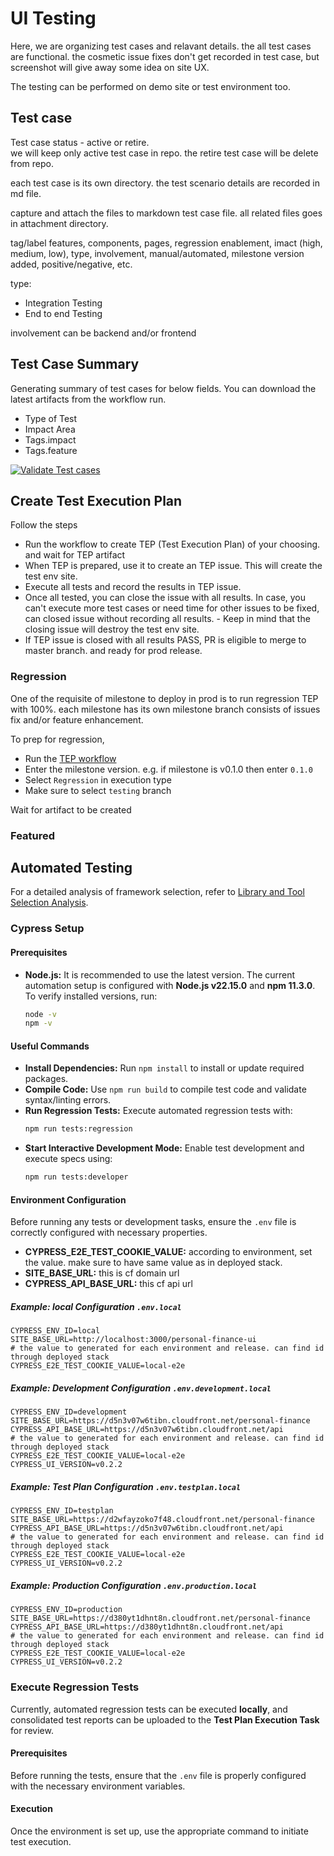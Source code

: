 # UI Testing

Here, we are organizing test cases and relavant details. the all test cases are functional. the cosmetic issue fixes don't get recorded in test case, but screenshot will give away some idea on site UX.

The testing can be performed on demo site or test environment too.

## Test case

Test case status - active or retire.  
we will keep only active test case in repo. the retire test case will be delete from repo.

each test case is its own directory. the test scenario details are recorded in md file.

capture and attach the files to markdown test case file. all related files goes in attachment directory.

tag/label features, components, pages, regression enablement, imact (high, medium, low), type, involvement, manual/automated, milestone version added, positive/negative, etc.

type:

- Integration Testing
- End to end Testing

involvement can be backend and/or frontend

## Test Case Summary

Generating summary of test cases for below fields. You can download the latest artifacts from the workflow run.

- Type of Test
- Impact Area
- Tags.impact
- Tags.feature

[![Validate Test cases](https://github.com/rajexcited/personal-finance-ui/actions/workflows/tc-build.yml/badge.svg?branch=testing)](https://github.com/rajexcited/personal-finance-ui/actions/workflows/tc-build.yml)

## Create Test Execution Plan

Follow the steps

- Run the workflow to create TEP (Test Execution Plan) of your choosing. and wait for TEP artifact
- When TEP is prepared, use it to create an TEP issue. This will create the test env site.
- Execute all tests and record the results in TEP issue.
- Once all tested, you can close the issue with all results. In case, you can't execute more test cases or need time for other issues to be fixed, can closed issue without recording all results. - Keep in mind that the closing issue will destroy the test env site.
- If TEP issue is closed with all results PASS, PR is eligible to merge to master branch. and ready for prod release.

### Regression

One of the requisite of milestone to deploy in prod is to run regression TEP with 100%. each milestone has its own milestone branch consists of issues fix and/or feature enhancement.

To prep for regression,

- Run the [TEP workflow](https://github.com/rajexcited/personal-finance-ui/actions/workflows/test-exec-plan.yml)
- Enter the milestone version. e.g. if milestone is v0.1.0 then enter `0.1.0`
- Select `Regression` in execution type
- Make sure to select `testing` branch

Wait for artifact to be created

### Featured

## Automated Testing

For a detailed analysis of framework selection, refer to [Library and Tool Selection Analysis](.github/docs/library-tools-selection.md).

### Cypress Setup

#### Prerequisites

- **Node.js:** It is recommended to use the latest version. The current automation setup is configured with **Node.js v22.15.0** and **npm 11.3.0**.  
  To verify installed versions, run:

  ```bash
  node -v
  npm -v
  ```

#### Useful Commands

- **Install Dependencies:** Run `npm install` to install or update required packages.
- **Compile Code:** Use `npm run build` to compile test code and validate syntax/linting errors.
- **Run Regression Tests:** Execute automated regression tests with:
  ```bash
  npm run tests:regression
  ```
- **Start Interactive Development Mode:** Enable test development and execute specs using:
  ```bash
  npm run tests:developer
  ```

#### Environment Configuration

Before running any tests or development tasks, ensure the `.env` file is correctly configured with necessary properties.

- **CYPRESS_E2E_TEST_COOKIE_VALUE:** according to environment, set the value. make sure to have same value as in deployed stack.
- **SITE_BASE_URL:** this is cf domain url
- **CYPRESS_API_BASE_URL:** this cf api url

##### Example: local Configuration `.env.local`

```properties .env.local
CYPRESS_ENV_ID=local
SITE_BASE_URL=http://localhost:3000/personal-finance-ui
# the value to generated for each environment and release. can find id through deployed stack
CYPRESS_E2E_TEST_COOKIE_VALUE=local-e2e
```

##### Example: Development Configuration `.env.development.local`

```properties .env.development.local
CYPRESS_ENV_ID=development
SITE_BASE_URL=https://d5n3v07w6tibn.cloudfront.net/personal-finance
CYPRESS_API_BASE_URL=https://d5n3v07w6tibn.cloudfront.net/api
# the value to generated for each environment and release. can find id through deployed stack
CYPRESS_E2E_TEST_COOKIE_VALUE=local-e2e
CYPRESS_UI_VERSION=v0.2.2
```

##### Example: Test Plan Configuration `.env.testplan.local`

```properties .env.testplan.local
CYPRESS_ENV_ID=testplan
SITE_BASE_URL=https://d2wfayzoko7f48.cloudfront.net/personal-finance
CYPRESS_API_BASE_URL=https://d5n3v07w6tibn.cloudfront.net/api
# the value to generated for each environment and release. can find id through deployed stack
CYPRESS_E2E_TEST_COOKIE_VALUE=local-e2e
CYPRESS_UI_VERSION=v0.2.2
```

##### Example: Production Configuration `.env.production.local`

```properties .env.production.local
CYPRESS_ENV_ID=production
SITE_BASE_URL=https://d380yt1dhnt8n.cloudfront.net/personal-finance
CYPRESS_API_BASE_URL=https://d380yt1dhnt8n.cloudfront.net/api
# the value to generated for each environment and release. can find id through deployed stack
CYPRESS_E2E_TEST_COOKIE_VALUE=local-e2e
CYPRESS_UI_VERSION=v0.2.2
```

### Execute Regression Tests

Currently, automated regression tests can be executed **locally**, and consolidated test reports can be uploaded to the **Test Plan Execution Task** for review.

#### Prerequisites

Before running the tests, ensure that the `.env` file is properly configured with the necessary environment variables.

#### Execution

Once the environment is set up, use the appropriate command to initiate test execution.
